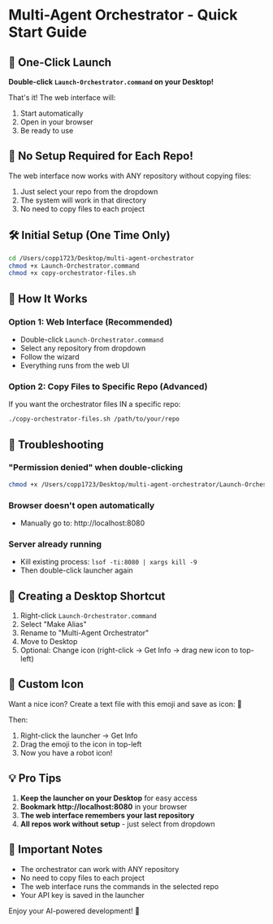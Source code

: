 # Multi-Agent Orchestrator - Quick Start Guide

## 🚀 One-Click Launch

**Double-click `Launch-Orchestrator.command` on your Desktop!**

That's it! The web interface will:
1. Start automatically
2. Open in your browser
3. Be ready to use

## 📁 No Setup Required for Each Repo!

The web interface now works with ANY repository without copying files:
1. Just select your repo from the dropdown
2. The system will work in that directory
3. No need to copy files to each project

## 🛠️ Initial Setup (One Time Only)

```bash
cd /Users/copp1723/Desktop/multi-agent-orchestrator
chmod +x Launch-Orchestrator.command
chmod +x copy-orchestrator-files.sh
```

## 🎯 How It Works

### Option 1: Web Interface (Recommended)
- Double-click `Launch-Orchestrator.command`
- Select any repository from dropdown
- Follow the wizard
- Everything runs from the web UI

### Option 2: Copy Files to Specific Repo (Advanced)
If you want the orchestrator files IN a specific repo:
```bash
./copy-orchestrator-files.sh /path/to/your/repo
```

## 🔧 Troubleshooting

### "Permission denied" when double-clicking
```bash
chmod +x /Users/copp1723/Desktop/multi-agent-orchestrator/Launch-Orchestrator.command
```

### Browser doesn't open automatically
- Manually go to: http://localhost:8080

### Server already running
- Kill existing process: `lsof -ti:8080 | xargs kill -9`
- Then double-click launcher again

## 📱 Creating a Desktop Shortcut

1. Right-click `Launch-Orchestrator.command`
2. Select "Make Alias"
3. Rename to "Multi-Agent Orchestrator"
4. Move to Desktop
5. Optional: Change icon (right-click → Get Info → drag new icon to top-left)

## 🎨 Custom Icon

Want a nice icon? Create a text file with this emoji and save as icon:
🤖

Then:
1. Right-click the launcher → Get Info
2. Drag the emoji to the icon in top-left
3. Now you have a robot icon!

## 💡 Pro Tips

1. **Keep the launcher on your Desktop** for easy access
2. **Bookmark http://localhost:8080** in your browser
3. **The web interface remembers your last repository**
4. **All repos work without setup** - just select from dropdown

## 🚨 Important Notes

- The orchestrator can work with ANY repository
- No need to copy files to each project
- The web interface runs the commands in the selected repo
- Your API key is saved in the launcher

Enjoy your AI-powered development! 🎉
